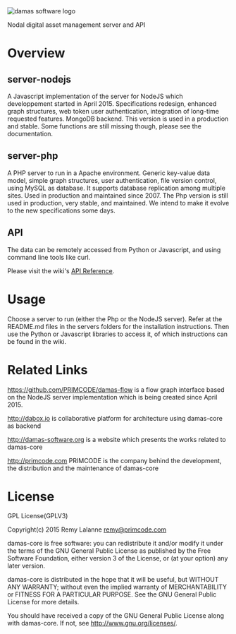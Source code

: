 <img src="http://damas-software.org/bin/damas_software_logo.svg" alt="damas software logo"/>

Nodal digital asset management server and API

# Overview

## server-nodejs
A Javascript implementation of the server for NodeJS which developpement started in April 2015. Specifications redesign, enhanced graph structures, web token user authentication, integration of long-time requested features. MongoDB backend. This version is used in a production and stable. Some functions are still missing though, please see the documentation.

## server-php
A PHP server to run in a Apache environment. Generic key-value data model, simple graph structures, user authentication, file version control, using MySQL as database. It supports database replication among multiple sites. Used in production and maintained since 2007. The Php version is still used in production, very stable, and maintained. We intend to make it evolve to the new specifications some days. 

## API
The data can be remotely accessed from Python or Javascript, and using command line tools like curl.

Please visit the wiki's [API Reference](https://github.com/remyla/damas-core/wiki/API).

# Usage
Choose a server to run (either the Php or the NodeJS server). Refer at the README.md files in the servers folders for the installation instructions. Then use the Python or Javascript libraries to access it, of which instructions can be found in the wiki.

# Related Links

https://github.com/PRIMCODE/damas-flow is a flow graph interface based on the NodeJS server implementation which is being created since April 2015.

http://dabox.io is collaborative platform for architecture using damas-core as backend

http://damas-software.org is a website which presents the works related to damas-core

http://primcode.com PRIMCODE is the company behind the development, the distribution and the maintenance of damas-core


# License
GPL License(GPLV3)

Copyright(c) 2015 Remy Lalanne remy@primcode.com

damas-core is free software: you can redistribute it and/or modify
it under the terms of the GNU General Public License as published by
the Free Software Foundation, either version 3 of the License, or
(at your option) any later version.

damas-core is distributed in the hope that it will be useful,
but WITHOUT ANY WARRANTY; without even the implied warranty of
MERCHANTABILITY or FITNESS FOR A PARTICULAR PURPOSE.  See the
GNU General Public License for more details.

You should have received a copy of the GNU General Public License
along with damas-core.  If not, see <http://www.gnu.org/licenses/>.
